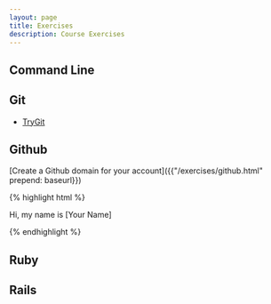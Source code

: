 ```yaml
---
layout: page
title: Exercises
description: Course Exercises
---
```


## Command Line

## Git

* [TryGit](http://waynegraham.github.io/intro-to-dh-programming/)

## Github
[Create a Github domain for your account]({{"/exercises/github.html" prepend: baseurl}})

{% highlight html %}
<!doctype html>
<html>
  <head>
    <meta charset="utf-8">
    <meta http-equiv="X-UA-Compatible" content="IE=edge">
    <title>[Your Name]</title>
    <meta name="description" content="">
    <meta name="viewport" content="width=device-width, initial-scale=1">
  </head>
  <body>
    <p>Hi, my name is [Your Name]</p>
  </body>
</html>
{% endhighlight %}

## Ruby



## Rails
